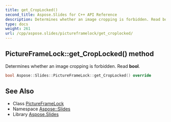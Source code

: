 ```yaml
---
title: get_CropLocked()
second_title: Aspose.Slides for C++ API Reference
description: Determines whether an image cropping is forbidden. Read bool.
type: docs
weight: 261
url: /cpp/aspose.slides/pictureframelock/get_croplocked/
---
```

## PictureFrameLock::get_CropLocked() method


Determines whether an image cropping is forbidden. Read **bool**.

```cpp
bool Aspose::Slides::PictureFrameLock::get_CropLocked() override
```

## See Also

* Class [PictureFrameLock](./)
* Namespace [Aspose::Slides](../)
* Library [Aspose.Slides](../../)